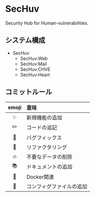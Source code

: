 # SecHuv
Security Hub for Human-vulnerabilities.

## システム構成
- SecHuv
    - SecHuv:Web
    - SecHuv:Mail
    - SecHuv:CHVE
    - SecHuv:Heart

## コミットルール
|emoji|意味|
|:-:|:-|
|✨|新規機能の追加|
|✏️|コードの追記|
|🐛|バグフィックス|
|🎨|リファクタリング|
|🔥|不要なデータの削除|
|📚|ドキュメントの追加|
|🐳|Docker関連|
|🔧|コンフィグファイルの追加|